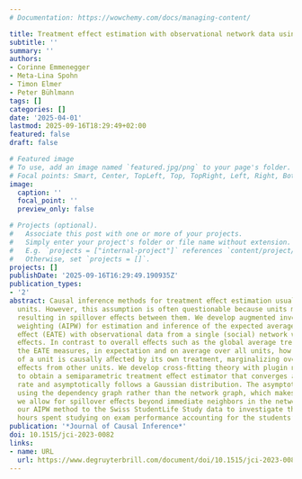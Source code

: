 ```yaml
---
# Documentation: https://wowchemy.com/docs/managing-content/

title: Treatment effect estimation with observational network data using machine learning
subtitle: ''
summary: ''
authors:
- Corinne Emmenegger
- Meta-Lina Spohn
- Timon Elmer
- Peter Bühlmann
tags: []
categories: []
date: '2025-04-01'
lastmod: 2025-09-16T18:29:49+02:00
featured: false
draft: false

# Featured image
# To use, add an image named `featured.jpg/png` to your page's folder.
# Focal points: Smart, Center, TopLeft, Top, TopRight, Left, Right, BottomLeft, Bottom, BottomRight.
image:
  caption: ''
  focal_point: ''
  preview_only: false

# Projects (optional).
#   Associate this post with one or more of your projects.
#   Simply enter your project's folder or file name without extension.
#   E.g. `projects = ["internal-project"]` references `content/project/deep-learning/index.md`.
#   Otherwise, set `projects = []`.
projects: []
publishDate: '2025-09-16T16:29:49.190935Z'
publication_types:
- '2'
abstract: Causal inference methods for treatment eﬀect estimation usually assume independent
  units. However, this assumption is often questionable because units may interact,
  resulting in spillover eﬀects between them. We develop augmented inverse probability
  weighting (AIPW) for estimation and inference of the expected average treatment
  eﬀect (EATE) with observational data from a single (social) network with spillover
  eﬀects. In contrast to overall eﬀects such as the global average treatment eﬀect,
  the EATE measures, in expectation and on average over all units, how the outcome
  of a unit is causally aﬀected by its own treatment, marginalizing over the spillover
  eﬀects from other units. We develop cross-ﬁtting theory with plugin machine learning
  to obtain a semiparametric treatment eﬀect estimator that converges at the parametric
  rate and asymptotically follows a Gaussian distribution. The asymptotics are developed
  using the dependency graph rather than the network graph, which makes explicit that
  we allow for spillover eﬀects beyond immediate neighbors in the network. We apply
  our AIPW method to the Swiss StudentLife Study data to investigate the eﬀect of
  hours spent studying on exam performance accounting for the students’ social network.
publication: '*Journal of Causal Inference*'
doi: 10.1515/jci-2023-0082
links:
- name: URL
  url: https://www.degruyterbrill.com/document/doi/10.1515/jci-2023-0082/html
---
```

